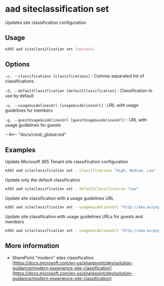 # aad siteclassification set

Updates site classification configuration

## Usage

```sh
m365 aad siteclassification set [options]
```

## Options

`-c, --classifications [classifications]`
: Comma-separated list of classifications

`-d, --defaultClassification [defaultClassification]`
: Classification to use by default

`-u, --usageGuidelinesUrl [usageGuidelinesUrl]`
: URL with usage guidelines for members

`-g, --guestUsageGuidelinesUrl [guestUsageGuidelinesUrl]`
: URL with usage guidelines for guests

--8<-- "docs/cmd/_global.md"


## Examples

Update Microsoft 365 Tenant site classification configuration

```sh
m365 aad siteclassification set --classifications "High, Medium, Low" --defaultClassification "Medium"
```

Update only the default classification

```sh
m365 aad siteclassification set --defaultClassification "Low"
```

Update site classification with a usage guidelines URL

```sh
m365 aad siteclassification set --usageGuidelinesUrl "http://aka.ms/pnp"
```

Update site classification with usage guidelines URLs for guests and members

```sh
m365 aad siteclassification set --usageGuidelinesUrl "http://aka.ms/pnp" --guestUsageGuidelinesUrl "http://aka.ms/pnp"
```

## More information

- SharePoint "modern" sites classification: [https://docs.microsoft.com/en-us/sharepoint/dev/solution-guidance/modern-experience-site-classification](https://docs.microsoft.com/en-us/sharepoint/dev/solution-guidance/modern-experience-site-classification)
